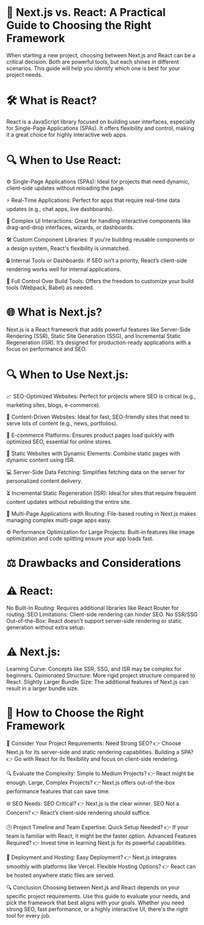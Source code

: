 # 🚀 Next.js vs. React: A Practical Guide to Choosing the Right Framework
When starting a new project, choosing between Next.js and React can be a critical decision. Both are powerful tools, but each shines in different scenarios. This guide will help you identify which one is best for your project needs.


# 🛠 What is React?
React is a JavaScript library focused on building user interfaces, especially for Single-Page Applications (SPAs). It offers flexibility and control, making it a great choice for highly interactive web apps.

# 🔍 When to Use React:
⚙️ Single-Page Applications (SPAs): Ideal for projects that need dynamic, client-side updates without reloading the page.

⚡ Real-Time Applications: Perfect for apps that require real-time data updates (e.g., chat apps, live dashboards).

🔄 Complex UI Interactions: Great for handling interactive components like drag-and-drop interfaces, wizards, or dashboards.

🛠 Custom Component Libraries: If you're building reusable components or a design system, React's flexibility is unmatched.

🔒 Internal Tools or Dashboards: If SEO isn’t a priority, React’s client-side rendering works well for internal applications.

🔧 Full Control Over Build Tools: Offers the freedom to customize your build tools (Webpack, Babel) as needed.


# 🌐 What is Next.js?
Next.js is a React framework that adds powerful features like Server-Side Rendering (SSR), Static Site Generation (SSG), and Incremental Static Regeneration (ISR). It’s designed for production-ready applications with a focus on performance and SEO.

# 🔍 When to Use Next.js:
📈 SEO-Optimized Websites: Perfect for projects where SEO is critical (e.g., marketing sites, blogs, e-commerce).

📰 Content-Driven Websites: Ideal for fast, SEO-friendly sites that need to serve lots of content (e.g., news, portfolios).

🛒 E-commerce Platforms: Ensures product pages load quickly with optimized SEO, essential for online stores.

📄 Static Websites with Dynamic Elements: Combine static pages with dynamic content using ISR.

💻 Server-Side Data Fetching: Simplifies fetching data on the server for personalized content delivery.

⏳ Incremental Static Regeneration (ISR): Ideal for sites that require frequent content updates without rebuilding the entire site.

🔀 Multi-Page Applications with Routing: File-based routing in Next.js makes managing complex multi-page apps easy.

⚙️ Performance Optimization for Large Projects: Built-in features like image optimization and code splitting ensure your app loads fast.


# ⚖️ Drawbacks and Considerations
# ⚠️ React:
No Built-In Routing: Requires additional libraries like React Router for routing.
SEO Limitations: Client-side rendering can hinder SEO.
No SSR/SSG Out-of-the-Box: React doesn't support server-side rendering or static generation without extra setup.
# ⚠️ Next.js:
Learning Curve: Concepts like SSR, SSG, and ISR may be complex for beginners.
Opinionated Structure: More rigid project structure compared to React.
Slightly Larger Bundle Size: The additional features of Next.js can result in a larger bundle size.

# 🧭 How to Choose the Right Framework

🤔 Consider Your Project Requirements:
Need Strong SEO? 👉 Choose Next.js for its server-side and static rendering capabilities.
Building a SPA? 👉 Go with React for its flexibility and focus on client-side rendering.

🔍 Evaluate the Complexity:
Simple to Medium Projects? 👉 React might be enough.
Large, Complex Projects? 👉 Next.js offers out-of-the-box performance features that can save time.

🌐 SEO Needs:
SEO Critical? 👉 Next.js is the clear winner.
SEO Not a Concern? 👉 React’s client-side rendering should suffice.

🕒 Project Timeline and Team Expertise:
Quick Setup Needed? 👉 If your team is familiar with React, it might be the faster option.
Advanced Features Required? 👉 Invest time in learning Next.js for its powerful capabilities.

🚀 Deployment and Hosting:
Easy Deployment? 👉 Next.js integrates smoothly with platforms like Vercel.
Flexible Hosting Options? 👉 React can be hosted anywhere static files are served.

🔍 Conclusion
Choosing between Next.js and React depends on your specific project requirements. Use this guide to evaluate your needs, and pick the framework that best aligns with your goals. Whether you need strong SEO, fast performance, or a highly interactive UI, there's the right tool for every job.

